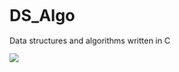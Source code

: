 # DS_Algo
Data structures and algorithms written in C

![](https://travis-ci.com/amitamitunix/DS-Algo.svg?branch=master)

